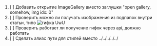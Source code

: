 1. [ ] Добавить открытие ImageGallery вместо заглушки "open gallery, somehow, img idx: 0"
2. [ ] Проверить можно ли получать изображения из подпапок внутри статьи, типо ![гифка UwU](./manyphotos/idk.gif)
3. [ ] Проверить работает ли получение гифок через api, должно работать
4. [ ] Сделать алиас пути для стилей вместо ../../../../../
